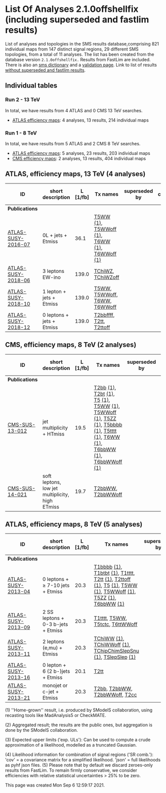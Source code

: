 # List Of Analyses 2.1.0offshellfix (including superseded and fastlim results)
List of analyses and topologies in the SMS results database,comprising 821 individual maps from 147 distinct signal regions, 29 different SMS topologies, from a total of 11 analyses.
The list has been created from the database version `2.1.0offshellfix.`
Results from FastLim are included. There is also an  [sms dictionary](SmsDictionary210offshellfix) and a [validation page](Validation210offshellfix).
Link to list of results [without superseded and fastlim results](ListOfAnalyses210offshellfix).

## Individual tables

### Run 2 - 13 TeV
In total, we have results from 4 ATLAS and 0 CMS 13 TeV searches.
 * [ATLAS efficiency maps](#ATLASefficiencymaps13): 4  analyses, 13 results, 214 individual maps

### Run 1 - 8 TeV
In total, we have results from 5 ATLAS and 2 CMS 8 TeV searches.
 * [ATLAS efficiency maps](#ATLASefficiencymaps8): 5  analyses, 23 results, 203 individual maps
 * [CMS efficiency maps](#CMSefficiencymaps8): 2  analyses, 13 results, 404 individual maps

<a name="ATLASefficiencymaps13"></a>
## ATLAS, efficiency maps, 13 TeV (4 analyses)

| **ID** | **short description** | **L [1/fb]** | **Tx names** | **superseded by** | **SR comb. [(4)](#A4)** |
|--------|-----------------------|--------------|--------------|-------------------|-------------------------|
| **Publications** | | | | | |
| [ATLAS-SUSY-2016-07](https://atlas.web.cern.ch/Atlas/GROUPS/PHYSICS/PAPERS/SUSY-2016-07/)<a name="ATLAS-SUSY-2016-07"></a> | 0L + jets + Etmiss | 36.1 | [T5WW](SmsDictionary210offshellfix+superseded#T5WW) [(1)](#A1), [T5WWoff](SmsDictionary210offshellfix+superseded#T5WWoff) [(1)](#A1), [T6WW](SmsDictionary210offshellfix+superseded#T6WW) [(1)](#A1), [T6WWoff](SmsDictionary210offshellfix+superseded#T6WWoff) [(1)](#A1) | |  |
| [ATLAS-SUSY-2018-06](https://atlas.web.cern.ch/Atlas/GROUPS/PHYSICS/PAPERS/SUSY-2018-06/)<a name="ATLAS-SUSY-2018-06"></a> | 3 leptons EW-ino | 139.0 | [TChiWZ](SmsDictionary210offshellfix+superseded#TChiWZ), [TChiWZoff](SmsDictionary210offshellfix+superseded#TChiWZoff) | |  |
| [ATLAS-SUSY-2018-10](https://atlas.web.cern.ch/Atlas/GROUPS/PHYSICS/PAPERS/SUSY-2018-10/)<a name="ATLAS-SUSY-2018-10"></a> | 1 lepton + jets + Etmiss | 139.0 | [T5WW](SmsDictionary210offshellfix+superseded#T5WW), [T5WWoff](SmsDictionary210offshellfix+superseded#T5WWoff), [T6WW](SmsDictionary210offshellfix+superseded#T6WW), [T6WWoff](SmsDictionary210offshellfix+superseded#T6WWoff) | |  |
| [ATLAS-SUSY-2018-12](https://atlas.web.cern.ch/Atlas/GROUPS/PHYSICS/PAPERS/SUSY-2018-12/)<a name="ATLAS-SUSY-2018-12"></a> | 0 leptons + jets + Etmiss | 139.0 | [T2bbffff](SmsDictionary210offshellfix+superseded#T2bbffff), [T2tt](SmsDictionary210offshellfix+superseded#T2tt), [T2ttoff](SmsDictionary210offshellfix+superseded#T2ttoff) | |  |

<a name="CMSefficiencymaps8"></a>
## CMS, efficiency maps, 8 TeV (2 analyses)

| **ID** | **short description** | **L [1/fb]** | **Tx names** | **superseded by** | **SR comb. [(4)](#A4)** |
|--------|-----------------------|--------------|--------------|-------------------|-------------------------|
| **Publications** | | | | | |
| [CMS-SUS-13-012](https://twiki.cern.ch/twiki/bin/view/CMSPublic/PhysicsResultsSUS13012)<a name="CMS-SUS-13-012"></a> | jet multiplicity + HTmiss | 19.5 | [T2bb](SmsDictionary210offshellfix+superseded#T2bb) [(1)](#A1), [T2bt](SmsDictionary210offshellfix+superseded#T2bt) [(1)](#A1), [T5](SmsDictionary210offshellfix+superseded#T5) [(1)](#A1), [T5WW](SmsDictionary210offshellfix+superseded#T5WW) [(1)](#A1), [T5WWoff](SmsDictionary210offshellfix+superseded#T5WWoff) [(1)](#A1), [T5ZZ](SmsDictionary210offshellfix+superseded#T5ZZ) [(1)](#A1), [T5bbbb](SmsDictionary210offshellfix+superseded#T5bbbb) [(1)](#A1), [T5tttt](SmsDictionary210offshellfix+superseded#T5tttt) [(1)](#A1), [T6WW](SmsDictionary210offshellfix+superseded#T6WW) [(1)](#A1), [T6bbWW](SmsDictionary210offshellfix+superseded#T6bbWW) [(1)](#A1), [T6bbWWoff](SmsDictionary210offshellfix+superseded#T6bbWWoff) [(1)](#A1) | |  |
| [CMS-SUS-14-021](https://twiki.cern.ch/twiki/bin/view/CMSPublic/PhysicsResultsSUS14021)<a name="CMS-SUS-14-021"></a> | soft leptons, low jet multiplicity, high ETmiss | 19.7 | [T2bbWW](SmsDictionary210offshellfix+superseded#T2bbWW), [T2bbWWoff](SmsDictionary210offshellfix+superseded#T2bbWWoff) | |  |

<a name="ATLASefficiencymaps8"></a>
## ATLAS, efficiency maps, 8 TeV (5 analyses)

| **ID** | **short description** | **L [1/fb]** | **Tx names** | **superseded by** | **SR comb. [(4)](#A4)** |
|--------|-----------------------|--------------|--------------|-------------------|-------------------------|
| **Publications** | | | | | |
| [ATLAS-SUSY-2013-04](https://atlas.web.cern.ch/Atlas/GROUPS/PHYSICS/PAPERS/SUSY-2013-04/)<a name="ATLAS-SUSY-2013-04"></a> | 0 leptons + &ge; 7-10 jets + Etmiss | 20.3 | [T1bbbb](SmsDictionary210offshellfix+superseded#T1bbbb) [(1)](#A1), [T1btbt](SmsDictionary210offshellfix+superseded#T1btbt) [(1)](#A1), [T1tttt](SmsDictionary210offshellfix+superseded#T1tttt), [T2tt](SmsDictionary210offshellfix+superseded#T2tt) [(1)](#A1), [T2ttoff](SmsDictionary210offshellfix+superseded#T2ttoff) [(1)](#A1), [T5](SmsDictionary210offshellfix+superseded#T5) [(1)](#A1), [T5WW](SmsDictionary210offshellfix+superseded#T5WW) [(1)](#A1), [T5WWoff](SmsDictionary210offshellfix+superseded#T5WWoff) [(1)](#A1), [T5ZZ](SmsDictionary210offshellfix+superseded#T5ZZ) [(1)](#A1), [T6bbWW](SmsDictionary210offshellfix+superseded#T6bbWW) [(1)](#A1) | |  |
| [ATLAS-SUSY-2013-09](https://atlas.web.cern.ch/Atlas/GROUPS/PHYSICS/PAPERS/SUSY-2013-09/)<a name="ATLAS-SUSY-2013-09"></a> | 2 SS leptons + 0-3 b-jets + Etmiss | 20.3 | [T1tttt](SmsDictionary210offshellfix+superseded#T1tttt), [T5WW](SmsDictionary210offshellfix+superseded#T5WW), [T5tctc](SmsDictionary210offshellfix+superseded#T5tctc), [T6ttWWoff](SmsDictionary210offshellfix+superseded#T6ttWWoff) | |  |
| [ATLAS-SUSY-2013-11](https://atlas.web.cern.ch/Atlas/GROUPS/PHYSICS/PAPERS/SUSY-2013-11/)<a name="ATLAS-SUSY-2013-11"></a> | 2 leptons (e,mu) + Etmiss | 20.3 | [TChiWW](SmsDictionary210offshellfix+superseded#TChiWW) [(1)](#A1), [TChiWWoff](SmsDictionary210offshellfix+superseded#TChiWWoff) [(1)](#A1), [TChipChimSlepSnu](SmsDictionary210offshellfix+superseded#TChipChimSlepSnu) [(1)](#A1), [TSlepSlep](SmsDictionary210offshellfix+superseded#TSlepSlep) [(1)](#A1) | |  |
| [ATLAS-SUSY-2013-16](https://atlas.web.cern.ch/Atlas/GROUPS/PHYSICS/PAPERS/SUSY-2013-16/)<a name="ATLAS-SUSY-2013-16"></a> | 0 lepton + 6 (2 b-)jets + Etmiss | 20.1 | [T2tt](SmsDictionary210offshellfix+superseded#T2tt) | |  |
| [ATLAS-SUSY-2013-21](https://atlas.web.cern.ch/Atlas/GROUPS/PHYSICS/PAPERS/SUSY-2013-21/)<a name="ATLAS-SUSY-2013-21"></a> | monojet or c-jet + Etmiss | 20.3 | [T2bb](SmsDictionary210offshellfix+superseded#T2bb), [T2bbWW](SmsDictionary210offshellfix+superseded#T2bbWW), [T2bbWWoff](SmsDictionary210offshellfix+superseded#T2bbWWoff), [T2cc](SmsDictionary210offshellfix+superseded#T2cc) | |  |


<a name='A1'>(1)</a> ''Home-grown'' result, i.e. produced by SModelS collaboration, using recasting tools like MadAnalysis5 or CheckMATE.

<a name='A2'>(2)</a> Aggregated result; the results are the public ones, but aggregation is done by the SModelS collaboration.

<a name='A3'>(3)</a> Expected upper limits ('exp. ULs'): Can be used to compute a crude approximation of a likelihood, modelled as a truncated Gaussian.

<a name='A4'>(4)</a> Likelihood information for combination of signal regions ('SR comb.'): 'cov' = a covariance matrix for a simplified likelihood. 'json' = full likelihoods as pyhf json files.
<a name='A5'>(5)</a> Please note that by default we discard zeroes-only results from FastLim. To remain firmly conservative, we consider efficiencies with relative statistical uncertainties > 25% to be zero.


This page was created Mon Sep  6 12:59:17 2021.
